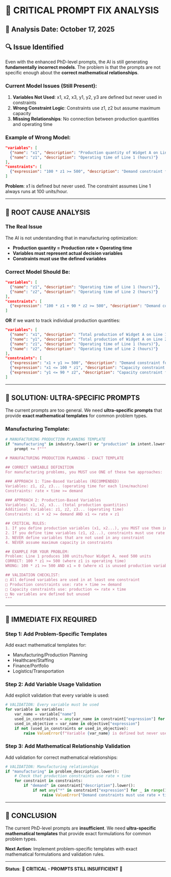 # 🚨 CRITICAL PROMPT FIX ANALYSIS

## 📅 **Analysis Date**: October 17, 2025

## 🔍 **Issue Identified**

Even with the enhanced PhD-level prompts, the AI is still generating **fundamentally incorrect models**. The problem is that the prompts are not specific enough about the **correct mathematical relationships**.

### **Current Model Issues (Still Present)**:

1. **Variables Not Used**: x1, x2, x3, y1, y2, y3 are defined but never used in constraints
2. **Wrong Constraint Logic**: Constraints use z1, z2 but assume maximum capacity
3. **Missing Relationships**: No connection between production quantities and operating time

### **Example of Wrong Model**:
```json
"variables": [
  {"name": "x1", "description": "Production quantity of Widget A on Line 1 (units/hour)"},
  {"name": "z1", "description": "Operating time of Line 1 (hours)"}
],
"constraints": [
  {"expression": "100 * z1 >= 500", "description": "Demand constraint for Widget A"}
]
```

**Problem**: x1 is defined but never used. The constraint assumes Line 1 always runs at 100 units/hour.

---

## 🔧 **ROOT CAUSE ANALYSIS**

### **The Real Issue**
The AI is not understanding that in manufacturing optimization:
- **Production quantity = Production rate × Operating time**
- **Variables must represent actual decision variables**
- **Constraints must use the defined variables**

### **Correct Model Should Be**:
```json
"variables": [
  {"name": "z1", "description": "Operating time of Line 1 (hours)"},
  {"name": "z2", "description": "Operating time of Line 2 (hours)"}
],
"constraints": [
  {"expression": "100 * z1 + 90 * z2 >= 500", "description": "Demand constraint for Widget A"}
]
```

**OR** if we want to track individual production quantities:
```json
"variables": [
  {"name": "x1", "description": "Total production of Widget A on Line 1 (units)"},
  {"name": "y1", "description": "Total production of Widget A on Line 2 (units)"},
  {"name": "z1", "description": "Operating time of Line 1 (hours)"},
  {"name": "z2", "description": "Operating time of Line 2 (hours)"}
],
"constraints": [
  {"expression": "x1 + y1 >= 500", "description": "Demand constraint for Widget A"},
  {"expression": "x1 <= 100 * z1", "description": "Capacity constraint for Widget A on Line 1"},
  {"expression": "y1 <= 90 * z2", "description": "Capacity constraint for Widget A on Line 2"}
]
```

---

## 🎯 **SOLUTION: ULTRA-SPECIFIC PROMPTS**

The current prompts are too general. We need **ultra-specific prompts** that provide **exact mathematical templates** for common problem types.

### **Manufacturing Template**:
```python
# MANUFACTURING PRODUCTION PLANNING TEMPLATE
if "manufacturing" in industry.lower() or "production" in intent.lower():
    prompt += f"""
    
# MANUFACTURING PRODUCTION PLANNING - EXACT TEMPLATE

## CORRECT VARIABLE DEFINITION
For manufacturing problems, you MUST use ONE of these two approaches:

### APPROACH 1: Time-Based Variables (RECOMMENDED)
Variables: z1, z2, z3... (operating time for each line/machine)
Constraints: rate × time >= demand

### APPROACH 2: Production-Based Variables  
Variables: x1, x2, x3... (total production quantities)
Additional Variables: z1, z2, z3... (operating time)
Constraints: x1 + x2 >= demand AND x1 <= rate × z1

## CRITICAL RULES:
1. If you define production variables (x1, x2...), you MUST use them in constraints
2. If you define time variables (z1, z2...), constraints must use rate × time
3. NEVER define variables that are not used in any constraint
4. NEVER assume maximum capacity in constraints

## EXAMPLE FOR YOUR PROBLEM:
Problem: Line 1 produces 100 units/hour Widget A, need 500 units
CORRECT: 100 * z1 >= 500 (where z1 is operating time)
WRONG: 100 * z1 >= 500 AND x1 = 0 (where x1 is unused production variable)

## VALIDATION CHECKLIST:
□ All defined variables are used in at least one constraint
□ Production constraints use: rate × time >= demand
□ Capacity constraints use: production <= rate × time
□ No variables are defined but unused
"""
```

---

## 🚀 **IMMEDIATE FIX REQUIRED**

### **Step 1: Add Problem-Specific Templates**
Add exact mathematical templates for:
- Manufacturing/Production Planning
- Healthcare/Staffing  
- Finance/Portfolio
- Logistics/Transportation

### **Step 2: Add Variable Usage Validation**
Add explicit validation that every variable is used:
```python
# VALIDATION: Every variable must be used
for variable in variables:
    var_name = variable["name"]
    used_in_constraints = any(var_name in constraint["expression"] for constraint in constraints)
    used_in_objective = var_name in objective["expression"]
    if not (used_in_constraints or used_in_objective):
        raise ValueError(f"Variable {var_name} is defined but never used")
```

### **Step 3: Add Mathematical Relationship Validation**
Add validation for correct mathematical relationships:
```python
# VALIDATION: Manufacturing relationships
if "manufacturing" in problem_description.lower():
    # Check that production constraints use rate × time
    for constraint in constraints:
        if "demand" in constraint["description"].lower():
            if not any("*" in constraint["expression"] for _ in range(1)):
                raise ValueError("Demand constraints must use rate × time format")
```

---

## 🎯 **CONCLUSION**

The current PhD-level prompts are **insufficient**. We need **ultra-specific mathematical templates** that provide exact formulations for common problem types.

**Next Action**: Implement problem-specific templates with exact mathematical formulations and validation rules.

---

**Status**: 🚨 **CRITICAL - PROMPTS STILL INSUFFICIENT** 🚨
